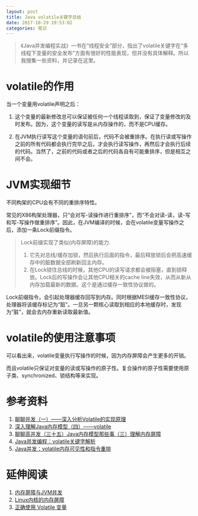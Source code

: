 ```yaml
---
layout: post
title: Java volatile关键字总结
date: 2017-10-29 19:53:02
categories: 笔记
---
```

 

> 《Java并发编程实战》一书在“线程安全”部分，指出了volatile关键字在“多线程下变量的安全发布”方面有很好的性能表现，但并没有具体解释。所以我搜集一些资料，并记录在这里。


# volatile的作用

当一个变量用volatile声明之后：

1. 这个变量的最新修改总可以保证被任何一个线程读取到，保证了变量修改的及时发布。因为，这个变量的读写是从内存操作的，而不是CPU缓存。

2. 在JVM执行读写这个变量的语句前后，代码不会被重排序。在执行读或写操作之前的所有代码都会执行完毕之后，才会执行读写操作，再然后才会执行后续的代码。当然了，之前的代码或者之后的代码各自有可能重排序，但是相互之间不会。


# JVM实现细节

不同构架的CPU会有不同的重排序特性。

常见的X86构架处理器，只“会对写-读操作进行重排序”，而“不会对读-读，读-写和写-写操作做重排序”。因此，在JVM编译的时候，会在volatile变量写操作之后，添加一条Lock前缀指令。

> Lock前缀实现了类似(内存屏障)的能力.
> 
> 1. 它先对总线/缓存加锁，然后执行后面的指令，最后释放锁后会把高速缓存中的脏数据全部刷新回主内存。
> 2. 在Lock锁住总线的时候，其他CPU的读写请求都会被阻塞，直到锁释放。Lock后的写操作会让其他CPU相关的cache line失效，从而从新从内存加载最新的数据。这个是通过缓存一致性协议做的。

Lock前缀指令，会引起处理器缓存回写到内存。同时根据MESI缓存一致性协议，处理器将该缓存标记为“脏”。一旦另一颗核心读取到相应的本地缓存时，发现为“脏”，就会去内存重新读取最新值。


# volatile的使用注意事项

可以看出来，volatile变量执行写操作的时候，因为内存屏障会产生更多的开销。

而且volatile只保证对变量的读或写操作的原子性。复合操作的原子性需要使用原子类、synchronized、锁结构等来实现。


# 参考资料

1. [聊聊并发（一）——深入分析Volatile的实现原理](http://www.infoq.com/cn/articles/ftf-java-volatile#anch83712)
1. [深入理解Java内存模型（四）——volatile
](http://www.infoq.com/cn/articles/java-memory-model-4)
2. [聊聊高并发（三十五）Java内存模型那些事（三）理解内存屏障](http://blog.csdn.net/iter_zc/article/details/42006811)
3. [Java并发编程：volatile关键字解析](http://www.cnblogs.com/dolphin0520/p/3920373.html)
4. [Java并发：volatile内存可见性和指令重排](http://blog.csdn.net/jiyiqinlovexx/article/details/50989328)

# 延伸阅读

1. [内存屏障与JVM并发](http://www.infoq.com/cn/articles/memory_barriers_jvm_concurrency)
2. [Linux内核的内存屏障](http://ifeve.com/linux-memory-barriers/#cache-coherency)
3. [正确使用 Volatile 变量](https://www.ibm.com/developerworks/cn/java/j-jtp06197.html)

